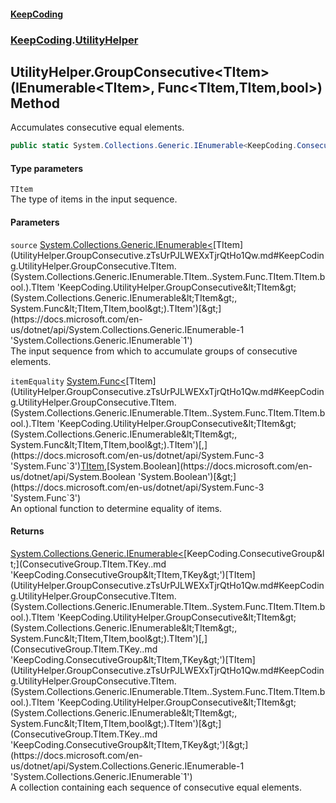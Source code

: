 #### [KeepCoding](index.md 'index')
### [KeepCoding](KeepCoding.md 'KeepCoding').[UtilityHelper](UtilityHelper.md 'KeepCoding.UtilityHelper')
## UtilityHelper.GroupConsecutive&lt;TItem&gt;(IEnumerable&lt;TItem&gt;, Func&lt;TItem,TItem,bool&gt;) Method
Accumulates consecutive equal elements.
```csharp
public static System.Collections.Generic.IEnumerable<KeepCoding.ConsecutiveGroup<TItem,TItem>> GroupConsecutive<TItem>(this System.Collections.Generic.IEnumerable<TItem> source, System.Func<TItem,TItem,bool> itemEquality);
```
#### Type parameters
<a name='KeepCoding.UtilityHelper.GroupConsecutive.TItem.(System.Collections.Generic.IEnumerable.TItem..System.Func.TItem.TItem.bool.).TItem'></a>
`TItem`  
The type of items in the input sequence.
  
#### Parameters
<a name='KeepCoding.UtilityHelper.GroupConsecutive.TItem.(System.Collections.Generic.IEnumerable.TItem..System.Func.TItem.TItem.bool.).source'></a>
`source` [System.Collections.Generic.IEnumerable&lt;](https://docs.microsoft.com/en-us/dotnet/api/System.Collections.Generic.IEnumerable-1 'System.Collections.Generic.IEnumerable`1')[TItem](UtilityHelper.GroupConsecutive.zTsUrPJLWEXxTjrQtHo1Qw.md#KeepCoding.UtilityHelper.GroupConsecutive.TItem.(System.Collections.Generic.IEnumerable.TItem..System.Func.TItem.TItem.bool.).TItem 'KeepCoding.UtilityHelper.GroupConsecutive&lt;TItem&gt;(System.Collections.Generic.IEnumerable&lt;TItem&gt;, System.Func&lt;TItem,TItem,bool&gt;).TItem')[&gt;](https://docs.microsoft.com/en-us/dotnet/api/System.Collections.Generic.IEnumerable-1 'System.Collections.Generic.IEnumerable`1')  
The input sequence from which to accumulate groups of consecutive elements.
  
<a name='KeepCoding.UtilityHelper.GroupConsecutive.TItem.(System.Collections.Generic.IEnumerable.TItem..System.Func.TItem.TItem.bool.).itemEquality'></a>
`itemEquality` [System.Func&lt;](https://docs.microsoft.com/en-us/dotnet/api/System.Func-3 'System.Func`3')[TItem](UtilityHelper.GroupConsecutive.zTsUrPJLWEXxTjrQtHo1Qw.md#KeepCoding.UtilityHelper.GroupConsecutive.TItem.(System.Collections.Generic.IEnumerable.TItem..System.Func.TItem.TItem.bool.).TItem 'KeepCoding.UtilityHelper.GroupConsecutive&lt;TItem&gt;(System.Collections.Generic.IEnumerable&lt;TItem&gt;, System.Func&lt;TItem,TItem,bool&gt;).TItem')[,](https://docs.microsoft.com/en-us/dotnet/api/System.Func-3 'System.Func`3')[TItem](UtilityHelper.GroupConsecutive.zTsUrPJLWEXxTjrQtHo1Qw.md#KeepCoding.UtilityHelper.GroupConsecutive.TItem.(System.Collections.Generic.IEnumerable.TItem..System.Func.TItem.TItem.bool.).TItem 'KeepCoding.UtilityHelper.GroupConsecutive&lt;TItem&gt;(System.Collections.Generic.IEnumerable&lt;TItem&gt;, System.Func&lt;TItem,TItem,bool&gt;).TItem')[,](https://docs.microsoft.com/en-us/dotnet/api/System.Func-3 'System.Func`3')[System.Boolean](https://docs.microsoft.com/en-us/dotnet/api/System.Boolean 'System.Boolean')[&gt;](https://docs.microsoft.com/en-us/dotnet/api/System.Func-3 'System.Func`3')  
An optional function to determine equality of items.
  
#### Returns
[System.Collections.Generic.IEnumerable&lt;](https://docs.microsoft.com/en-us/dotnet/api/System.Collections.Generic.IEnumerable-1 'System.Collections.Generic.IEnumerable`1')[KeepCoding.ConsecutiveGroup&lt;](ConsecutiveGroup.TItem.TKey..md 'KeepCoding.ConsecutiveGroup&lt;TItem,TKey&gt;')[TItem](UtilityHelper.GroupConsecutive.zTsUrPJLWEXxTjrQtHo1Qw.md#KeepCoding.UtilityHelper.GroupConsecutive.TItem.(System.Collections.Generic.IEnumerable.TItem..System.Func.TItem.TItem.bool.).TItem 'KeepCoding.UtilityHelper.GroupConsecutive&lt;TItem&gt;(System.Collections.Generic.IEnumerable&lt;TItem&gt;, System.Func&lt;TItem,TItem,bool&gt;).TItem')[,](ConsecutiveGroup.TItem.TKey..md 'KeepCoding.ConsecutiveGroup&lt;TItem,TKey&gt;')[TItem](UtilityHelper.GroupConsecutive.zTsUrPJLWEXxTjrQtHo1Qw.md#KeepCoding.UtilityHelper.GroupConsecutive.TItem.(System.Collections.Generic.IEnumerable.TItem..System.Func.TItem.TItem.bool.).TItem 'KeepCoding.UtilityHelper.GroupConsecutive&lt;TItem&gt;(System.Collections.Generic.IEnumerable&lt;TItem&gt;, System.Func&lt;TItem,TItem,bool&gt;).TItem')[&gt;](ConsecutiveGroup.TItem.TKey..md 'KeepCoding.ConsecutiveGroup&lt;TItem,TKey&gt;')[&gt;](https://docs.microsoft.com/en-us/dotnet/api/System.Collections.Generic.IEnumerable-1 'System.Collections.Generic.IEnumerable`1')  
A collection containing each sequence of consecutive equal elements.
